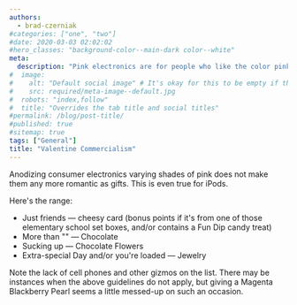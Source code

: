 ```yaml
---
authors:
  - brad-czerniak
#categories: ["one", "two"]
#date: 2020-03-03 02:02:02
#hero_classes: "background-color--main-dark color--white"
meta:
  description: "Pink electronics are for people who like the color pink."
#  image:
#    alt: "Default social image" # It's okay for this to be empty if the image is decorative
#    src: required/meta-image--default.jpg
#  robots: "index,follow"
#  title: "Overrides the tab title and social titles"
#permalink: /blog/post-title/
#published: true
#sitemap: true
tags: ["General"]
title: "Valentine Commercialism"
---
```


Anodizing consumer electronics varying shades of pink does not make them any more romantic as gifts. This is even true for iPods.

Here's the range:

  * Just friends — cheesy card (bonus points if it's from one of those elementary school set boxes, and/or contains a Fun Dip candy treat)
  * More than "" — Chocolate
  * Sucking up — Chocolate Flowers
  * Extra-special Day and/or you're loaded — Jewelry

Note the lack of cell phones and other gizmos on the list. There may be instances when the above guidelines do not apply,
but giving a Magenta Blackberry Pearl seems a little messed-up on such an occasion.
